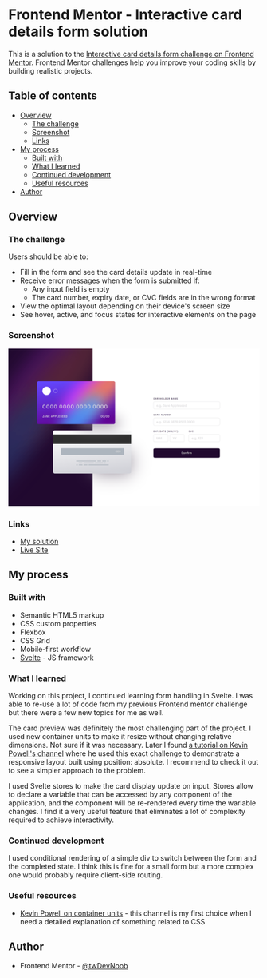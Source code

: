 # Frontend Mentor - Interactive card details form solution

This is a solution to the
[Interactive card details form challenge on Frontend Mentor](https://www.frontendmentor.io/challenges/interactive-card-details-form-XpS8cKZDWw).
Frontend Mentor challenges help you improve your coding skills by building
realistic projects.

## Table of contents

-   [Overview](#overview)
    -   [The challenge](#the-challenge)
    -   [Screenshot](#screenshot)
    -   [Links](#links)
-   [My process](#my-process)
    -   [Built with](#built-with)
    -   [What I learned](#what-i-learned)
    -   [Continued development](#continued-development)
    -   [Useful resources](#useful-resources)
-   [Author](#author)

## Overview

### The challenge

Users should be able to:

-   Fill in the form and see the card details update in real-time
-   Receive error messages when the form is submitted if:
    -   Any input field is empty
    -   The card number, expiry date, or CVC fields are in the wrong format
-   View the optimal layout depending on their device's screen size
-   See hover, active, and focus states for interactive elements on the page

### Screenshot

![](./src/lib/images/screenshot.png)

### Links

-   [My solution](https://github.com/c0dehamster/form-handling-demo-svelte)
-   [Live Site](https://form-handling-demo-svelte.vercel.app/)

## My process

### Built with

-   Semantic HTML5 markup
-   CSS custom properties
-   Flexbox
-   CSS Grid
-   Mobile-first workflow
-   [Svelte](https://svelte.dev/) - JS framework

### What I learned

Working on this project, I continued learning form handling in Svelte. I was
able to re-use a lot of code from my previous Frontend mentor challenge but
there were a few new topics for me as well.

The card preview was definitely the most challenging part of the project. I used
new container units to make it resize without changing relative dimensions. Not
sure if it was necessary. Later I found
[a tutorial on Kevin Powell's channel](https://youtu.be/H04P5YXVssE) where he
used this exact challenge to demonstrate a responsive layout built using
position: absolute. I recommend to check it out to see a simpler approach to the
problem.

I used Svelte stores to make the card display update on input. Stores allow to
declare a variable that can be accessed by any component of the application, and
the component will be re-rendered every time the wariable changes. I find it a
very useful feature that eliminates a lot of complexity required to achieve
interactivity.

### Continued development

I used conditional rendering of a simple div to switch between the form and the
completed state. I think this is fine for a small form but a more complex one
would probably require client-side routing.

### Useful resources

-   [Kevin Powell on container units](https://youtu.be/ZSaAHb5dRwQ) - this
    channel is my first choice when I need a detailed explanation of something
    related to CSS

## Author

-   Frontend Mentor -
    [@twDevNoob](https://www.frontendmentor.io/profile/twDevNoob)
